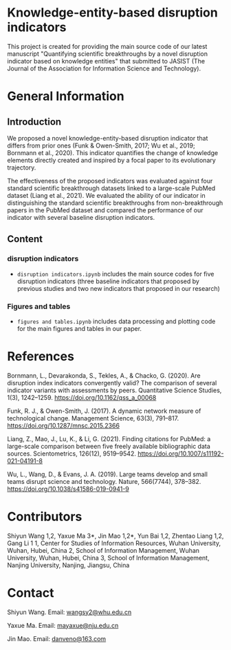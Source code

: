 # Knowledge-entity-based disruption indicators
This project is created for providing the main source code of our latest manuscript "Quantifying scientific breakthroughs by a novel disruption indicator based on knowledge entities" that submitted to JASIST (The Journal of the Association for Information Science and Technology).

# General Information
## Introduction
We proposed a novel knowledge-entity-based disruption indicator that differs from prior ones (Funk & Owen-Smith, 2017; Wu et al., 2019; Bornmann et al., 2020). This indicator quantifies the change of knowledge elements directly created and inspired by a focal paper to its evolutionary trajectory.

The effectiveness of the proposed indicators was evaluated against four standard scientific breakthrough datasets linked to a large-scale PubMed dataset (Liang et al., 2021). We evaluated the ability of our indicator in distinguishing the standard scientific breakthroughs from non-breakthrough papers in the PubMed dataset and compared the performance of our indicator with several baseline disruption indicators.

## Content
### disruption indicators
- `disruption indicators.ipynb` includes the main source codes for five disruption indicators (three baseline indicators that proposed by previous studies and two new indicators that proposed in our research)

### Figures and tables
- `figures and tables.ipynb` includes data processing and plotting code for the main figures and tables in our paper.

# References
Bornmann, L., Devarakonda, S., Tekles, A., & Chacko, G. (2020). Are disruption index indicators convergently valid? The comparison of several indicator variants with assessments by peers. Quantitative Science Studies, 1(3), 1242–1259. https://doi.org/10.1162/qss_a_00068

Funk, R. J., & Owen-Smith, J. (2017). A dynamic network measure of technological change. Management Science, 63(3), 791–817. https://doi.org/10.1287/mnsc.2015.2366

Liang, Z., Mao, J., Lu, K., & Li, G. (2021). Finding citations for PubMed: a large-scale comparison between five freely available bibliographic data sources. Scientometrics, 126(12), 9519–9542. https://doi.org/10.1007/s11192-021-04191-8

Wu, L., Wang, D., & Evans, J. A. (2019). Large teams develop and small teams disrupt science and technology. Nature, 566(7744), 378–382. https://doi.org/10.1038/s41586-019-0941-9

# Contributors
Shiyun Wang 1,2, Yaxue Ma 3*, Jin Mao 1,2*, Yun Bai 1,2, Zhentao Liang 1,2, Gang Li 1
1, Center for Studies of Information Resources, Wuhan University, Wuhan, Hubei, China
2, School of Information Management, Wuhan University, Wuhan, Hubei, China
3, School of Information Management, Nanjing University, Nanjing, Jiangsu, China

# Contact
Shiyun Wang. Email: wangsy2@whu.edu.cn

Yaxue Ma. Email: mayaxue@nju.edu.cn

Jin Mao. Email: danveno@163.com
